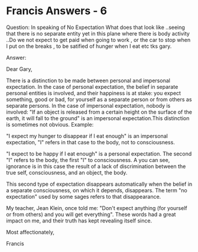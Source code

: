 # Francis Answers - 6

Question: In speaking of No Expectation What does that look like ..seeing that there is no separate entity yet in this plane where there is body activity ..Do we not expect to get paid when going to work , or the car to stop when I put on the breaks , to be satified of hunger when I eat etc tks gary.

Answer:&nbsp;

Dear Gary,

There is a distinction to be made between personal and impersonal expectation. In the case of personal expectation, the belief in separate personal entities is involved, and their happiness is at stake: you expect something, good or bad, for yourself as a separate person or from others as separate persons. In the case of impersonal expectation, nobody is involved: &quot;If an object is released from a certain height on the surface of the earth, it will fall to the ground&quot; is an impersonal expectation.This distinction is sometimes not obvious. Example:

&quot;I expect my hunger to disappear if I eat enough&quot; is an impersonal expectation, &quot;I&quot; refers in that case to the body, not to consciousness.&nbsp;

&quot;I expect to be happy if I eat enough&quot; is a personal expectation. The second &quot;I&quot; refers to the body, the first &quot;I&quot; to consciousness. A you can see, ignorance is in this case the result of a lack of discrimination between the true self, consciousness, and an object, the body.

This second type of expectation disappears automatically when the belief in a separate consciousness, on which it depends, disappears. The term &quot;no expectation&quot; used by some sages refers to that disappearance.&nbsp;

My teacher, Jean Klein, once told me: &quot;Don't expect anything (for yourself or from others) and you will get everything&quot;. These words had a great impact on me, and their truth has kept revealing itself since.

Most affectionately,

Francis

